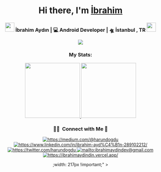 <div align="center">
   <h1>Hi there, I'm <a href="https://ibrahimaydinde.vercel.app">İbrahim</a></h1>
</div>


<div align="center">
   <h3>
   <img src="https://media.giphy.com/media/WUlplcMpOCEmTGBtBW/giphy.gif" width="30">  
   İbrahim Aydın | 💻 Android Developer | 🛸 İstanbul , TR  <img src="https://media.giphy.com/media/WUlplcMpOCEmTGBtBW/giphy.gif" width="30">
   </h3>
   <div>
   <img src="https://wakatime.com/badge/user/2336bc3f-f896-4a43-a4db-0db400873fb5.svg" />
   </div>
   <h3 align="center">My Stats:</h3>
<a href="https://github.com/harundogdu">
  <img height="180em" src="https://github-readme-stats-eight-theta.vercel.app/api?username=harundogdu&show_icons=true&theme=tokyonight&include_all_commits=true&count_private=true"/>
  <img height="180em" src="https://github-readme-stats-eight-theta.vercel.app/api/top-langs/?username=harundogdu&layout=compact&langs_count=8&theme=tokyonight"/>
</a>
   
   ### 🤝🏻 &nbsp;Connect with Me 🤝

<a href="https://medium.com/@harundogdu" target="_blank">
    <img src="https://img.shields.io/badge/%20-medium-black" alt="https://medium.com/@harundogdu">
</a>
<a href="https://www.linkedin.com/in/ibrahim-ayd%C4%B1n-289102212/" target="_blank">
    <img src="https://img.shields.io/badge/%20-linkedin-0072b1" alt="https://www.linkedin.com/in/ibrahim-ayd%C4%B1n-289102212/">
</a>
<a href="https://twitter.com/harunndogdu" target="_blank">
    <img src="https://img.shields.io/badge/%20-twitter-%231DA1F2" alt="https://twitter.com/harundogdu">
</a>
<a href="mailto:ibrahimaydindev@gmail.com" target="_blank">
    <img src="https://img.shields.io/badge/%20-gmail-B23121" alt="mailto:ibrahimaydindev@gmail.com">
</a>
<a href="https://ibrahimaydin.vercel.app" target="_blank">
    <img src="https://img.shields.io/badge/-Website-orange" alt="https://ibrahimaydindin.vercel.app/">
</a>
   
;width: 217px !important;" ></a>
</div>
